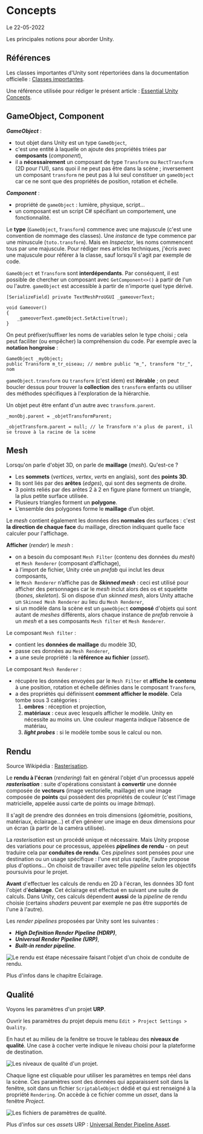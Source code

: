 # Concepts

Le 22-05-2022

Les principales notions pour aborder Unity.

## Références

Les classes importantes d'Unity sont répertoriées dans la documentation officielle : [Classes importantes](https://docs.unity3d.com/Manual/ScriptingImportantClasses.html "Classes importantes dans le manuel").

Une référence utilisée pour rédiger le présent article : [Essential Unity Concepts](https://learn.unity.com/tutorial/essential-unity-concepts "Concepts essentiels d'Unity sur Unity Learn").

## GameObject, Component

***GameObject*** : 
- tout objet dans Unity est un type `GameObject`, 
- c'est une entité à laquelle on ajoute des propriétés triées par **composants** (*component*),
- il a **nécessairement** un composant de type `Transform` ou  `RectTransform` (2D pour l'UI), sans quoi il ne peut pas être dans la scène ; inversement un composant `transform` ne peut pas à lui seul constituer un `gameObject` car ce ne sont que des propriétés de position, rotation et échelle. 

***Component*** : 
- propriété de `gameObject` : lumière, physique, script... 
- un composant est un script C# spécifiant un comportement, une fonctionnalité.

Le **type** (`GameObject`, `Transform`) commence avec une majuscule (c'est une convention de nommage des classes). Une *instance* de type commence par une minuscule (`toto.transform`). Mais en *Inspector*, les noms commencent tous par une majuscule. Pour rédiger mes articles techniques, j'écris avec une majuscule pour référer à la classe, sauf lorsqu'il s'agit par exemple de code.

`GameObject` et `Transform` sont **interdépendants**. Par conséquent, il est possible de chercher un composant avec `GetComponent<>()` à partir de l'un ou l'autre. `gameObject` est accessible à partir de n'importe quel type dérivé.
```
[SerializeField] private TextMeshProUGUI _gameoverText; 

void Gameover()
{
	_gameoverText.gameObject.SetActive(true);
}
```

On peut préfixer/suffixer les noms de variables selon le type choisi ; cela peut faciliter (ou empêcher) la compréhension du code. Par exemple avec la **notation hongroise** :
```
GameObject _myObject;
public Transform m_tr_oiseau; // membre public "m_", transform "tr_", nom
```

`gameObject.transform` ou `transform` (c'est idem) est **itérable** ; on peut boucler dessus pour trouver la  **collection** des `transform` enfants ou utiliser des méthodes spécifiques à l'exploration de la hiérarchie.

Un objet peut être enfant d'un autre avec `transform.parent`.
```
_monObj.parent = _objetTransformParent; 
```
```
_objetTransform.parent = null; // le Transform n'a plus de parent, il se trouve à la racine de la scène
```

## Mesh

Lorsqu'on parle d'objet 3D, on parle de **maillage** (*mesh*). Qu'est-ce ? 
- Les **sommets** (*vertices*, *vertex*, *verts* en anglais), sont des **points 3D**. 
- Ils sont liés par des **arêtes** (*edges*), qui sont des segments de droite.
- 3 points reliés par des arêtes 2 à 2 en figure plane forment un triangle, la plus petite surface utilisée.
- Plusieurs triangles forment un **polygone**.
- L’ensemble des polygones forme le **maillage** d’un objet.

Le *mesh* contient également les données des **normales** des surfaces : c'est **la direction de chaque face** du maillage, direction indiquant quelle face calculer pour l'affichage.

**Afficher** (*render*) le *mesh* :
- on a besoin du composant `Mesh Filter` (contenu des données du *mesh*) et `Mesh Renderer` (composant d’affichage),
- à l’import de fichier, Unity crée un *prefab* qui inclut les deux composants,
- le `Mesh Renderer` n’affiche pas de ***Skinned mesh*** : ceci est utilisé pour afficher des personnages car le *mesh* inclut alors des os et squelette (*bones*, *skeleton*). Si on dispose d’un *skinned mesh*, alors Unity attache un `Skinned Mesh Renderer` au lieu du `Mesh Renderer`,
- si un modèle dans la scène est un `gameObject` **composé** d'objets qui sont autant de *meshes* différents, alors chaque instance de *prefab* renvoie à un *mesh* et a ses composants `Mesh filter` et `Mesh Renderer`.

Le composant `Mesh filter` :
- contient les **données de maillage** du modèle 3D,
- passe ces données au `Mesh Renderer`,
- a une seule propriété : la **référence au fichier** (*asset*).

Le composant `Mesh Renderer` :
- récupère les données envoyées par le `Mesh Filter` et **affiche le contenu** à une position, rotation et échelle définies dans le composant `Transform`,
- a des propriétés qui définissent **comment afficher le modèle**. Cela tombe sous 3 catégories :
   1. **ombres** : réception et projection,
   2. **matériaux** : ceux avec lesquels afficher le modèle. Unity en nécessite au moins un. Une couleur magenta indique l’absence de matériau,
   3. ***light probes*** : si le modèle tombe sous le calcul ou non.

## Rendu

Source Wikipédia : [Rasterisation](https://fr.wikipedia.org/wiki/Rast%C3%A9risation "Rasterisation sur Wikipédia").

Le **rendu à l'écran** (*rendering*) fait en général l'objet d'un processus appelé ***rasterisation*** : suite d'opérations consistant à **convertir** une donnée composée de **vecteurs** (image vectorielle, maillage) en une image composée de **points** qui possèdent des propriétés de couleur (c'est l'image matricielle, appelée aussi carte de points ou image *bitmap*). 

Il s'agit de prendre des données en trois dimensions (géométrie, positions, matériaux, éclairage...) et d'en générer une image en deux dimensions pour un écran (à partir de la caméra utilisée).

La *rasterisation* est un procédé unique et nécessaire. Mais Unity propose des variations pour ce processus, appelées ***pipelines* de rendu** - on peut traduire cela par **conduites de rendu**. Ces *pipelines* sont pensées pour une destination ou un usage spécifique : l'une est plus rapide, l'autre propose plus d'options... On choisit de travailler avec telle *pipeline* selon les objectifs poursuivis pour le projet.

**Avant** d'effectuer les calculs de rendu en 2D à l'écran, les données 3D font l'objet d'**éclairage**. Cet éclairage est effectué en suivant une suite de calculs. Dans Unity, ces calculs dépendent **aussi** de la *pipeline* de rendu choisie (certains *shaders* peuvent par exemple ne pas être supportés de l'une à l'autre). 

Les *render pipelines* proposées par Unity sont les suivantes :
- ***High Definition Render Pipeline (HDRP)***,
- ***Universal Render Pipeline (URP)***,
- ***Built-in render pipeline***.

![Le rendu est étape nécessaire faisant l'objet d'un choix de conduite de rendu.](../media/fonctionnalites/Rendering.svg)

Plus d'infos dans le chapitre Eclairage.

## Qualité

Voyons les paramètres d'un projet **URP**.

Ouvrir  les paramètres du projet depuis menu `Edit > Project Settings > Quality`. 

En haut et au milieu de la fenêtre se trouve le tableau des **niveaux de qualité**. Une case à cocher verte indique le niveau choisi pour la plateforme de destination.

![Les niveaux de qualité d'un projet.](../media/fonctionnalites/Quality.png)

Chaque ligne est cliquable pour utiliser les paramètres en temps réel dans la scène. Ces paramètres sont des données qui apparaissent soit dans la fenêtre, soit dans un fichier `ScriptableObject` dédié et qui est renseigné à la propriété `Rendering`. On accède à ce fichier comme un *asset*, dans la fenêtre *Project*.

![Les fichiers de paramètres de qualité.](../media/fonctionnalites/QualitySO.png)

Plus d'infos sur ces *assets* URP : [Universal Render Pipeline Asset](https://docs.unity3d.com/Packages/com.unity.render-pipelines.universal@7.1/manual/universalrp-asset.html "URP Asset").